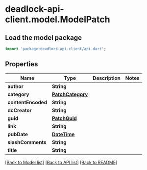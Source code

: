 # deadlock-api-client.model.ModelPatch

## Load the model package
```dart
import 'package:deadlock-api-client/api.dart';
```

## Properties
Name | Type | Description | Notes
------------ | ------------- | ------------- | -------------
**author** | **String** |  | 
**category** | [**PatchCategory**](PatchCategory.md) |  | 
**contentEncoded** | **String** |  | 
**dcCreator** | **String** |  | 
**guid** | [**PatchGuid**](PatchGuid.md) |  | 
**link** | **String** |  | 
**pubDate** | [**DateTime**](DateTime.md) |  | 
**slashComments** | **String** |  | 
**title** | **String** |  | 

[[Back to Model list]](../README.md#documentation-for-models) [[Back to API list]](../README.md#documentation-for-api-endpoints) [[Back to README]](../README.md)


